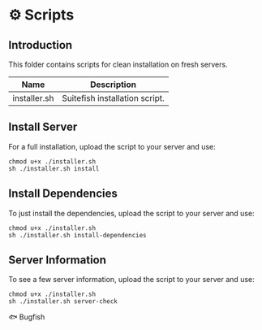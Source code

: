 # ⚙️ Scripts  

## Introduction

This folder contains scripts for clean installation on fresh servers. 

|Name|Description|
|-----|-----|
|installer.sh | Suitefish installation script. |

## Install Server

For a full installation, upload the script to your server and use:

```
chmod u+x ./installer.sh  
sh ./installer.sh install
```

## Install Dependencies

To just install the dependencies, upload the script to your server and use:

```
chmod u+x ./installer.sh  
sh ./installer.sh install-dependencies
```

## Server Information

To see a few server information, upload the script to your server and use:

```
chmod u+x ./installer.sh  
sh ./installer.sh server-check
```

🐟 Bugfish